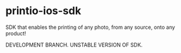 printio-ios-sdk
===============

SDK that enables the printing of any photo, from any source, onto any product!

DEVELOPMENT BRANCH. UNSTABLE VERSION OF SDK.
